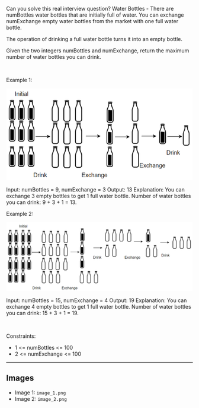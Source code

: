 Can you solve this real interview question? Water Bottles - There are numBottles water bottles that are initially full of water. You can exchange numExchange empty water bottles from the market with one full water bottle.

The operation of drinking a full water bottle turns it into an empty bottle.

Given the two integers numBottles and numExchange, return the maximum number of water bottles you can drink.

 

Example 1:

![Example 1](./image_1.png)


Input: numBottles = 9, numExchange = 3
Output: 13
Explanation: You can exchange 3 empty bottles to get 1 full water bottle.
Number of water bottles you can drink: 9 + 3 + 1 = 13.


Example 2:

![Example 2](./image_2.png)


Input: numBottles = 15, numExchange = 4
Output: 19
Explanation: You can exchange 4 empty bottles to get 1 full water bottle. 
Number of water bottles you can drink: 15 + 3 + 1 = 19.


 

Constraints:

 * 1 <= numBottles <= 100
 * 2 <= numExchange <= 100

---

## Images

- Image 1: `image_1.png`
- Image 2: `image_2.png`

